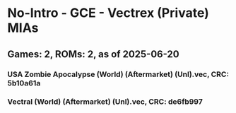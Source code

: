 # No-Intro - GCE - Vectrex (Private) MIAs
## Games: 2, ROMs: 2, as of 2025-06-20

### USA Zombie Apocalypse (World) (Aftermarket) (Unl).vec, CRC: 5b10a61a
### Vectral (World) (Aftermarket) (Unl).vec, CRC: de6fb997
